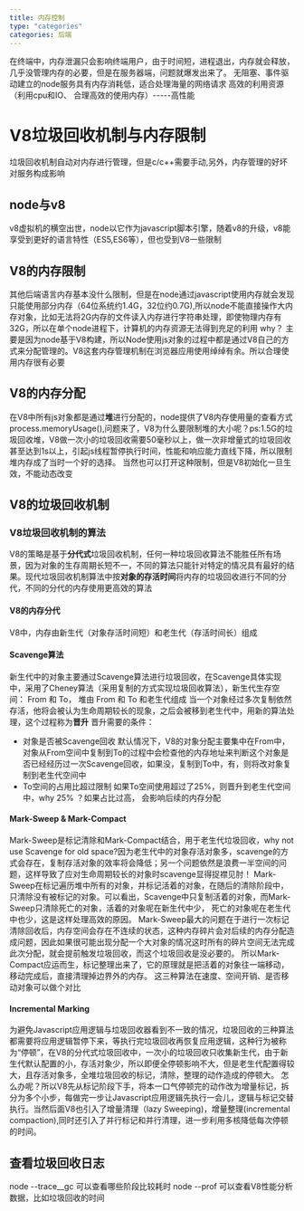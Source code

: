 ```yaml
---
title: 内存控制
type: "categories"
categories: 后端
---
```


在终端中，内存泄漏只会影响终端用户，由于时间短，进程退出，内存就会释放，几乎没管理内存的必要，但是在服务器端，问题就爆发出来了。
无阻塞、事件驱动建立的node服务具有内存消耗低，适合处理海量的网络请求
高效的利用资源（利用cpu和IO、 合理高效的使用内存）-----高性能


# V8垃圾回收机制与内存限制
垃圾回收机制自动对内存进行管理，但是c/c++需要手动,另外，内存管理的好坏对服务构成影响
## node与v8
v8虚拟机的横空出世，node以它作为javascript脚本引擎，随着v8的升级，v8能享受到更好的语言特性（ES5,ES6等），但也受到V8一些限制

## V8的内存限制
其他后端语言内存基本没什么限制，但是在node通过javascript使用内存就会发现只能使用部分内存（64位系统约1.4G，32位约0.7G),所以node不能直接操作大内存对象，比如无法将2G内存的文件读入内存进行字符串处理，即使物理内存有32G，所以在单个node进程下，计算机的内存资源无法得到充足的利用
why？ 主要是因为node基于V8构建，所以Node使用js对象的过程中都是通过V8自己的方式来分配管理的。V8这套内存管理机制在浏览器应用使用绰绰有余。所以合理使用内存很有必要

## V8的内存分配
在V8中所有js对象都是通过**堆**进行分配的，node提供了V8内存使用量的查看方式 process.memoryUsage(),问题来了，V8为什么要限制堆的大小呢？ps:1.5G的垃圾回收堆，V8做一次小的垃圾回收需要50毫秒以上，做一次非增量式的垃圾回收甚至达到1s以上，引起js线程暂停执行时间，性能和响应能力直线下降，所以限制堆内存成了当时一个好的选择。
当然也可以打开这种限制，但是V8初始化一旦生效，不能动态改变

## V8的垃圾回收机制
### V8垃圾回收机制的算法
V8的策略是基于**分代式**垃圾回收机制，任何一种垃圾回收算法不能胜任所有场景，因为对象的生存周期长短不一，不同的算法只能针对特定的情况具有最好的结果。现代垃圾回收机制算法中按**对象的存活时间**将内存的垃圾回收进行不同的分代，不同的分代的内存使用更高效的算法
#### V8的内存分代
V8中，内存由新生代（对象存活时间短）和老生代（存活时间长）组成

#### Scavenge算法
新生代中的对象主要通过Scavenge算法进行垃圾回收，在Scavenge具体实现中，采用了Cheney算法（采用复制的方式实现垃圾回收算法），新生代生存空间： From 和 To， 堆由 From 和 To 和老生代组成
当一个对象经过多次复制依然存活，他将会被认为生命周期较长的现象，之后会被移到老生代中，用新的算法处理，这个过程称为**晋升**
晋升需要的条件：
- 对象是否被Scavenge回收
默认情况下，V8的对象分配主要集中在From中，对象从From空间中复制到To的过程中会检查他的内存地址来判断这个对象是否已经经历过一次Scavenge回收，如果没，复制到To中，有，则将改对象复制到老生代空间中
- To空间的占用比超过限制
如果To空间使用超过了25%，则晋升到老生代空间中，why 25% ？如果占比过高， 会影响后续的内存分配

#### Mark-Sweep & Mark-Compact
Mark-Sweep是标记清除和Mark-Compact结合，用于老生代垃圾回收，why not use Scavenge for old space?因为老生代中的对象存活对象多，scavenge的方式会存在，复制存活对象的效率将会降低；另一个问题依然是浪费一半空间的问题，这样导致了应对生命周期较长的对象时scavenge显得捉襟见肘！
Mark-Sweep在标记遍历堆中所有的对象，并标记活着的对象，在随后的清除阶段中，只清除没有被标记的对象。可以看出，Scavenge中只复制活着的对象，而Mark-Sweep只清除死亡的对象，活着的对象呢在新生代中少， 死亡的对象呢在老生代中也少，这是这样处理高效的原因。
Mark-Sweep最大的问题在于进行一次标记清除回收后，内存空间会存在不连续的状态，这种内存碎片会对后续的内存分配造成问题，因此如果很可能出现分配一个大对象的情况这时所有的碎片空间无法完成此次分配，就会提前触发垃圾回收，而这个垃圾回收是没必要的。
所以Mark-Compact应运而生，标记整理出来了，它的原理就是把活着的对象往一端移动，移动完成后，直接清理掉边界外的内存。
这三种算法在速度、空间开销、是否移动对象可以做个对比

#### Incremental Marking
为避免Javascript应用逻辑与垃圾回收器看到不一致的情况，垃圾回收的三种算法都需要将应用逻辑暂停下来，等执行完垃圾回收再恢复应用逻辑，这种行为被称为“停顿”，在V8的分代式垃圾回收中，一次小的垃圾回收只收集新生代，由于新生代默认配置的小，存活对象少，所以即便全停顿影响不大，但是老生代配置得较大，且存活对象多，全堆垃圾回收的标记，清除，整理的动作造成的停顿大。
怎么办呢？所以V8先从标记阶段下手，将本一口气停顿完的动作改为增量标记，拆分为多个小步，每做完一步让Javascript应用逻辑先执行一会儿，逻辑与标记交替执行。当然后面V8也引入了增量清理（lazy Sweeping)，增量整理(incremental compaction),同时还引入了并行标记和并行清理，进一步利用多核降低每次停顿的时间。

## 查看垃圾回收日志
node --trace__gc 可以查看哪些阶段比较耗时
node --prof 可以查看V8性能分析数据，比如垃圾回收的时间

